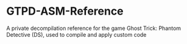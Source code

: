 # GTPD-ASM-Reference
A private decompilation reference for the game Ghost Trick: Phantom Detective (DS), used to compile and apply custom code
